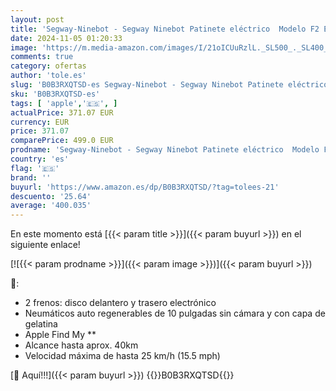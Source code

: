 ```yaml
---
layout: post
title: 'Segway-Ninebot - Segway Ninebot Patinete eléctrico  Modelo F2 E para Adultos  25km/h de Velocidad máxima  40km de autonomía  Intermitentes  Apple Find my **'
date: 2024-11-05 01:20:33
image: 'https://m.media-amazon.com/images/I/21oICUuRzlL._SL500_._SL400_.jpg'
comments: true
category: ofertas
author: 'tole.es'
slug: 'B0B3RXQTSD-es Segway-Ninebot - Segway Ninebot Patinete eléctrico Modelo...'
sku: 'B0B3RXQTSD-es'
tags: [ 'apple','🇪🇸', ]
actualPrice: 371.07 EUR
currency: EUR
price: 371.07
comparePrice: 499.0 EUR
prodname: 'Segway-Ninebot - Segway Ninebot Patinete eléctrico  Modelo F2 E para Adultos  25km/h de Velocidad máxima  40km de autonomía  Intermitentes  Apple Find my **'
country: 'es'
flag: '🇪🇸'
brand: ''
buyurl: 'https://www.amazon.es/dp/B0B3RXQTSD/?tag=tolees-21'
descuento: '25.64'
average: '400.035'
---
```


En este momento está [{{< param title >}}]({{< param buyurl >}}) en el siguiente enlace!

[![{{< param prodname >}}]({{< param image >}})]({{< param buyurl >}})

🔎:

- 2 frenos: disco delantero y trasero electrónico
- Neumáticos auto regenerables de 10 pulgadas sin cámara y con capa de gelatina
- Apple Find My **
- Alcance hasta aprox. 40km
- Velocidad máxima de hasta 25 km/h (15.5 mph)

[🛒 Aquí!!!]({{< param buyurl >}})
{{<world>}}B0B3RXQTSD{{</world>}}
